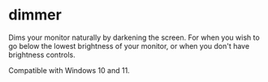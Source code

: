 # dimmer
Dims your monitor naturally by darkening the screen. For when you wish to go below the lowest brightness of your monitor, or when you don't have brightness controls. 

Compatible with Windows 10 and 11.
